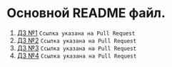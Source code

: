 # Основной README файл.

1. [ДЗ №1](https://github.com/MunSunch/MonitoringService/pull/1) `Ссылка указана на Pull Request`
2. [ДЗ №2](https://github.com/MunSunch/MonitoringService/pull/2) `Ссылка указана на Pull Request`
3. [ДЗ №3](https://github.com/MunSunch/MonitoringService/pull/3) `Ссылка указана на Pull Request`
4. [ДЗ №4](https://github.com/MunSunch/MonitoringService/pull/4) `Ссылка указана на Pull Request`
